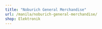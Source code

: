 ```yaml
---
title: "Noburich General Merchandise"
url: /manila/noburich-general-merchandise/
shop: Elektronik
---
```

